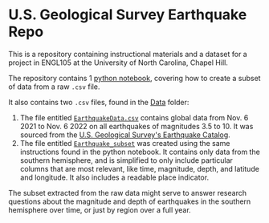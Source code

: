# U.S. Geological Survey Earthquake Repo

This is a repository containing instructional materials and a dataset for a project in ENGL105 at the University of North Carolina, Chapel Hill. 

The repository contains 1 [python notebook](https://github.com/ewanjonesunc/ENGL105-Unit3/blob/e42a94aafb6dd0110cc49eb71c0da05d1eadb940/Ewan%20Jones%20-%20Feeder%203.1.ipynb), covering how to create a subset of data from a raw `.csv` file. 

It also contains two `.csv` files, found in the [Data](/Data) folder:
1. The file entitled [`EarthquakeData.csv`](https://github.com/ewanjonesunc/ENGL105-Unit3/blob/e42a94aafb6dd0110cc49eb71c0da05d1eadb940/Data/EarthquakeData.csv) contains global data from Nov. 6 2021 to Nov. 6 2022 on all earthquakes of magnitudes 3.5 to 10. It was sourced from the [U.S. Geological Survey's Earthquake Catalog](https://earthquake.usgs.gov/earthquakes/search/). 
2. The file entitled [`Earthquake_subset`](https://github.com/ewanjonesunc/ENGL105-Unit3/blob/e42a94aafb6dd0110cc49eb71c0da05d1eadb940/Data/Earthquake_subset.csv) was created using the same instructions found in the python notebook. It contains only data from the southern hemisphere, and is simplified to only include particular columns that are most relevant, like time, magnitude, depth, and latitude and longitude. It also includes a readable place indicator.

The subset extracted from the raw data might serve to answer research questions about the magnitude and depth of earthquakes in the southern hemisphere over time, or just by region over a full year.
